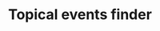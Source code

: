 ---
layout: frontend-template-documentation
sectionKey: Frontend templates
eleventyNavigation:
  parent: Finder
title: Topical events finder
description: A finder solely for searching topical events on GOV.UK
figmaLink:
howItWorks:
  Topical Events finder is used to search for [topical event](../../topical-events) throughout all of GOV.UK
examples:
  0:
    title: Topical Events
    link: https://www.gov.uk/government/topical-events
contentDataLink:
contentSchema:
  title: finder
  link: https://docs.publishing.service.gov.uk/content-schemas/finder.html
contentType:
  title: finder
  link: https://docs.publishing.service.gov.uk/document-types/finder.html
renderingApp: finder frontend
components:
  0:
    componentName: Layout super navigation header
    componentURL: https://components.publishing.service.gov.uk/component-guide/layout_super_navigation_header
    generated: auto
    input:
  1:
    componentName: Contextual breadcrumbs
    componentURL: https://components.publishing.service.gov.uk/component-guide/contextual_breadcrumbs
    generated: auto
    input:
  2:
    componentName: The [Search](https://components.publishing.service.gov.uk/component-guide/search) component is above the filters, which occupies `1/3` of the page
    componentURL: 
    generated: auto
    input:
  3:
    componentName: Heading
    componentURL: https://components.publishing.service.gov.uk/component-guide/heading
    generated: auto
    input:
  4:
    componentName: "[Option select](https://components.publishing.service.gov.uk/component-guide/option_select) appears within the search filter"
    componentURL:
    generated: auto
    input:
  5:
    componentName: "[Form checkboxes](https://components.publishing.service.gov.uk/component-guide/checkboxes) appears within the search filter"
    componentURL:
    generated: auto
    input:
  6:
    componentName: "[Form hint text](https://components.publishing.service.gov.uk/component-guide/hint) appears within the search filter"
    componentURL:
    generated: auto
    input:
  7:
    componentName: All the filters are within the [Expander](https://govuk-finder-frontend.herokuapp.com/component-guide/expander)
    componentURL: 
    generated: auto
    input:
  8:
    componentName: "[Previous and next navigation](https://components.publishing.service.gov.uk/component-guide/previous_and_next_navigation) appears if there is more than 20 returned search results"
    componentURL: 
    generated: auto
    input:
  9:
    componentName: Subscription link
    componentURL: https://components.publishing.service.gov.uk/component-guide/subscription_links
    generated: auto
    input:
  10:
    componentName: Document list
    componentURL: https://components.publishing.service.gov.uk/component-guide/document_list
    generated: auto
    input:
  11:
    componentName: Feedback
    componentURL: https://components.publishing.service.gov.uk/component-guide/feedback
    generated: auto
    input:
  12:
    componentName: Layout footer
    componentURL: https://components.publishing.service.gov.uk/component-guide/layout_footer
    generated: auto
    input:
  13:
    componentName: Page title
    componentURL: https://components.publishing.service.gov.uk/component-guide/title
    generated: auto
    input:
insights:
  0:
    title: 
    link: 
    description: 
    date:
issues:
  0:
    title:
    link:
githubIssueLink:
---
